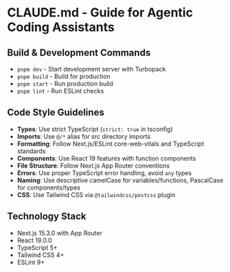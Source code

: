 # CLAUDE.md - Guide for Agentic Coding Assistants

## Build & Development Commands
- `pnpm dev` - Start development server with Turbopack
- `pnpm build` - Build for production
- `pnpm start` - Run production build
- `pnpm lint` - Run ESLint checks

## Code Style Guidelines
- **Types**: Use strict TypeScript (`strict: true` in tsconfig)
- **Imports**: Use `@/*` alias for src directory imports
- **Formatting**: Follow Next.js/ESLint core-web-vitals and TypeScript standards
- **Components**: Use React 19 features with function components
- **File Structure**: Follow Next.js App Router conventions
- **Errors**: Use proper TypeScript error handling, avoid `any` types
- **Naming**: Use descriptive camelCase for variables/functions, PascalCase for components/types
- **CSS**: Use Tailwind CSS via `@tailwindcss/postcss` plugin

## Technology Stack
- Next.js 15.3.0 with App Router
- React 19.0.0
- TypeScript 5+
- Tailwind CSS 4+
- ESLint 9+